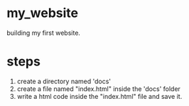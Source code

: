 # my_website
building my first website.

# steps
1. create a directory named 'docs'
2. create a file named "index.html" inside the 'docs' folder
3. write a html code inside the "index.html" file and save it.